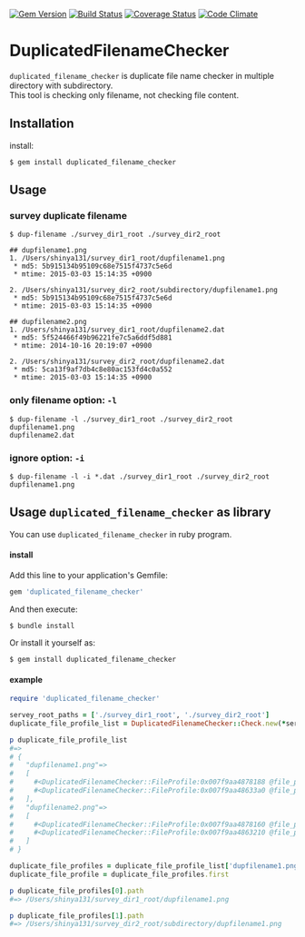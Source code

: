 [![Gem Version](https://badge.fury.io/rb/duplicated_filename_checker.svg)](http://badge.fury.io/rb/duplicated_filename_checker)
[![Build Status](https://travis-ci.org/Shinya131/duplicated_filename_checker.svg?branch=master)](https://travis-ci.org/Shinya131/duplicated_filename_checker)
[![Coverage Status](https://coveralls.io/repos/Shinya131/duplicated_filename_checker/badge.svg?branch=master)](https://coveralls.io/r/Shinya131/duplicated_filename_checker?branch=master) 
[![Code Climate](https://codeclimate.com/github/Shinya131/duplicated_filename_checker/badges/gpa.svg)](https://codeclimate.com/github/Shinya131/duplicated_filename_checker)

# DuplicatedFilenameChecker

`duplicated_filename_checker` is duplicate file name checker in multiple directory with subdirectory.  
This tool is checking only filename, not checking file content.

## Installation

install:

    $ gem install duplicated_filename_checker

## Usage
### survey duplicate filename

```
$ dup-filename ./survey_dir1_root ./survey_dir2_root

## dupfilename1.png
1. /Users/shinya131/survey_dir1_root/dupfilename1.png
 * md5: 5b915134b95109c68e7515f4737c5e6d
 * mtime: 2015-03-03 15:14:35 +0900

2. /Users/shinya131/survey_dir2_root/subdirectory/dupfilename1.png
 * md5: 5b915134b95109c68e7515f4737c5e6d
 * mtime: 2015-03-03 15:14:35 +0900

## dupfilename2.png
1. /Users/shinya131/survey_dir1_root/dupfilename2.dat
 * md5: 5f524466f49b96221fe7c5a6ddf5d881
 * mtime: 2014-10-16 20:19:07 +0900

2. /Users/shinya131/survey_dir2_root/dupfilename2.dat
 * md5: 5ca13f9af7db4c8e80ac153fd4c0a552
 * mtime: 2015-03-03 15:14:35 +0900

```

### only filename option: `-l`
```
$ dup-filename -l ./survey_dir1_root ./survey_dir2_root
dupfilename1.png
dupfilename2.dat

```

### ignore option: `-i`
```
$ dup-filename -l -i *.dat ./survey_dir1_root ./survey_dir2_root
dupfilename1.png

```

## Usage `duplicated_filename_checker` as library

You can use `duplicated_filename_checker` in ruby program.

#### install

Add this line to your application's Gemfile:
```ruby
gem 'duplicated_filename_checker'
```

And then execute:

    $ bundle install

Or install it yourself as:

    $ gem install duplicated_filename_checker

#### example
```ruby
require 'duplicated_filename_checker'

servey_root_paths = ['./survey_dir1_root', './survey_dir2_root']
duplicate_file_profile_list = DuplicatedFilenameChecker::Check.new(*servey_root_paths).execute

p duplicate_file_profile_list
#=>
# {
#   "dupfilename1.png"=>
#   [
#     #<DuplicatedFilenameChecker::FileProfile:0x007f9aa4878188 @file_path=...>,
#     #<DuplicatedFilenameChecker::FileProfile:0x007f9aa48633a0 @file_path=...>
#   ],
#   "dupfilename2.png"=>
#   [
#     #<DuplicatedFilenameChecker::FileProfile:0x007f9aa4878160 @file_path=...>,
#     #<DuplicatedFilenameChecker::FileProfile:0x007f9aa4863210 @file_path=...>
#   ]
# }

duplicate_file_profiles = duplicate_file_profile_list['dupfilename1.png']
duplicate_file_profile = duplicate_file_profiles.first

p duplicate_file_profiles[0].path
#=> /Users/shinya131/survey_dir1_root/dupfilename1.png

p duplicate_file_profiles[1].path
#=> /Users/shinya131/survey_dir2_root/subdirectory/dupfilename1.png
```
